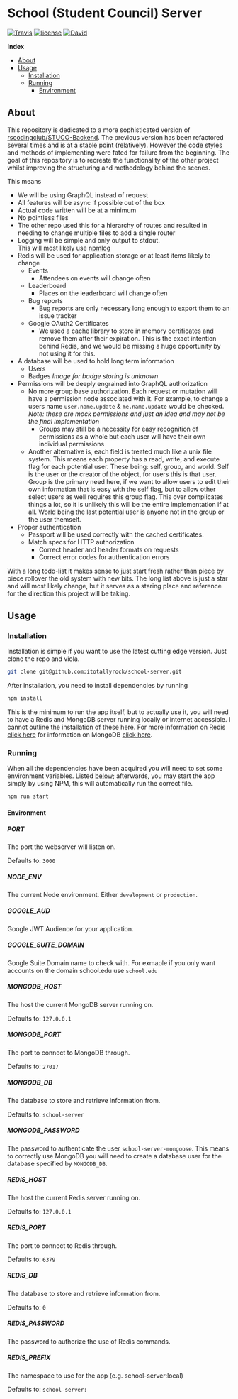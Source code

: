 # School (Student Council) Server
[![Travis](https://img.shields.io/travis/itotallyrock/school-server.svg?style=flat-square)](https://travis-ci.org/itotallyrock/school-server) [![license](https://img.shields.io/github/license/itotallyrock/school-server.svg?style=flat-square)](https://github.com/itotallyrock/school-server/blob/master/LICENSE) [![David](https://img.shields.io/david/itotallyrock/school-server.svg?style=flat-square)](https://david-dm.org/itotallyrock/school-server)

**Index**
- [About](#about)
- [Usage](#usage)
  - [Installation](#installation)
  - [Running](#running)
    - [Environment](#environment)

## About
This repository is dedicated to a more sophisticated version of [rscodingclub/STUCO-Backend](https://rscodingclub/STUCO-Backend).  The previous version has been refactored several times and is at a stable point (relatively).  However the code styles and methods of implementing were fated for failure from the beginning.  The goal of this repository is to recreate the functionality of the other project whilst improving the structuring and methodology behind the scenes.

This means
* We will be using GraphQL instead of request
* All features will be async if possible out of the box
* Actual code written will be at a minimum
* No pointless files
 * The other repo used this for a hierarchy of routes and resulted in needing to change multiple files to add a single router
* Logging will be simple and only output to stdout.  
  This will most likely use [npmlog](https://github.com/npm/npmlog)
* Redis will be used for application storage or at least items likely to change
  * Events
    * Attendees on events will change often
  * Leaderboard
    * Places on the leaderboard will change often
  * Bug reports
    * Bug reports are only necessary long enough to export them to an issue tracker
  * Google OAuth2 Certificates
    * We used a cache library to store in memory certificates and remove them after their expiration.  This is the exact intention behind Redis, and we would be missing a huge opportunity by not using it for this.
* A database will be used to hold long term information
  * Users
  * Badges *Image for badge storing is unknown*
* Permissions will be deeply engrained into GraphQL authorization
  * No more group base authorization.  Each request or mutation will have a permission node associated with it.  For example, to change a users name `user.name.update` & `me.name.update` would be checked.  *Note: these are mock permissions and just an idea and may not be the final implementation*
    * Groups may still be a necessity for easy recognition of permissions as a whole but each user will have their own individual permissions
  * Another alternative is, each field is treated much like a unix file system.  This means each property has a read, write, and execute flag for each potential user.  These being: self, group, and world.  Self is the user or the creator of the object, for users this is that user.  Group is the primary need here, if we want to allow users to edit their own information that is easy with the self flag, but to allow other select users as well requires this group flag.  This over complicates things a lot, so it is unlikely this will be the entire implementation if at all.  World being the last potential user is anyone not in the group or the user themself.
* Proper authentication
  * Passport will be used correctly with the cached certificates.
  * Match specs for HTTP authorization
    * Correct header and header formats on requests
    * Correct error codes for authentication errors

With a long todo-list it makes sense to just start fresh rather than piece by piece rollover the old system with new bits.  The long list above is just a star and will most likely change, but it serves as a staring place and reference for the direction this project will be taking.

## Usage

### Installation
Installation is simple if you want to use the latest cutting edge version.  Just clone the repo and viola.
```bash
git clone git@github.com:itotallyrock/school-server.git
```
After installation, you need to install dependencies by running
```bash
npm install
```

This is the minimum to run the app itself, but to actually use it, you will need to have a Redis and MongoDB server running locally or internet accessible.  I cannot outline the installation of these here.  For more information on Redis [click here](https://redis.io/) for information on MongoDB [click here](https://www.mongodb.com/).
### Running
When all the dependencies have been acquired you will need to set some environment variables.  Listed [below](#environment); afterwards, you may start the app simply by using NPM, this will automatically run the correct file.
```bash
npm run start
```
#### Environment
##### PORT
The port the webserver will listen on.

Defaults to: `3000`
##### NODE_ENV
The current Node environment.  Either `development` or `production`.
##### GOOGLE_AUD
Google JWT Audience for your application.
##### GOOGLE_SUITE_DOMAIN
Google Suite Domain name to check with.  For exmaple if you only want accounts on the domain school.edu use `school.edu`
##### MONGODB_HOST
The host the current MongoDB server running on.

Defaults to: `127.0.0.1`
##### MONGODB_PORT
The port to connect to MongoDB through.

Defaults to: `27017`
##### MONGODB_DB
The database to store and retrieve information from.

Defaults to: `school-server`
##### MONGODB_PASSWORD
The password to authenticate the user `school-server-mongoose`.  This means to correctly use MongoDB you will need to create a database user for the database specified by `MONGODB_DB`.
##### REDIS_HOST
The host the current Redis server running on.

Defaults to: `127.0.0.1`
##### REDIS_PORT
The port to connect to Redis through.

Defaults to: `6379`
##### REDIS_DB
The database to store and retrieve information from.

Defaults to: `0`
##### REDIS_PASSWORD
The password to authorize the use of Redis commands.
##### REDIS_PREFIX
The namespace to use for the app (e.g. school-server:local)

Defaults to: `school-server:`
